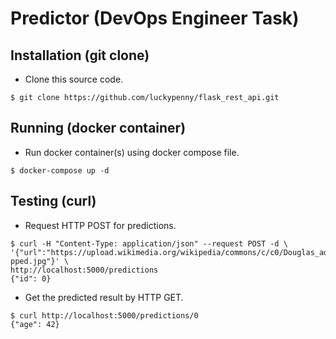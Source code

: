 # Predictor (DevOps Engineer Task)

## Installation (git clone)
- Clone this source code.
```
$ git clone https://github.com/luckypenny/flask_rest_api.git
```

## Running (docker container)
- Run docker container(s) using docker compose file.
```
$ docker-compose up -d 
```

## Testing (curl)
- Request HTTP POST for predictions.
```
$ curl -H "Content-Type: application/json" --request POST -d \ '{"url":"https://upload.wikimedia.org/wikipedia/commons/c/c0/Douglas_adams_portrait_cro pped.jpg"}' \
http://localhost:5000/predictions
{"id": 0}
```
- Get the predicted result by HTTP GET.
```
$ curl http://localhost:5000/predictions/0
{"age": 42}
```
